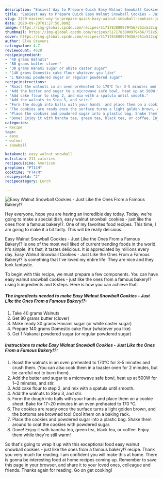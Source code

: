 ```yaml
---
description: "Easiest Way to Prepare Quick Easy Walnut Snowball Cookies - Just Like the Ones From a Famous Bakery!?"
title: "Easiest Way to Prepare Quick Easy Walnut Snowball Cookies - Just Like the Ones From a Famous Bakery!?"
slug: 2329-easiest-way-to-prepare-quick-easy-walnut-snowball-cookies-just-like-the-ones-from-a-famous-bakery
date: 2020-09-20T01:27:50.800Z
image: https://img-global.cpcdn.com/recipes/5171783800979456/751x532cq70/easy-walnut-snowball-cookies-just-like-the-ones-from-a-famous-bakery-recipe-main-photo.jpg
thumbnail: https://img-global.cpcdn.com/recipes/5171783800979456/751x532cq70/easy-walnut-snowball-cookies-just-like-the-ones-from-a-famous-bakery-recipe-main-photo.jpg
cover: https://img-global.cpcdn.com/recipes/5171783800979456/751x532cq70/easy-walnut-snowball-cookies-just-like-the-ones-from-a-famous-bakery-recipe-main-photo.jpg
author: Elva Stevens
ratingvalue: 4.7
reviewcount: 4620
recipeingredient:
- "40 grams Walnuts"
- "80 grams butter clover"
- "30 grams Hanami sugar or white caster sugar"
- "140 grams Domestic cake flour whatever you like"
- "1 Nakanai powdered sugar or regular powdered sugar"
recipeinstructions:
- "Roast the walnuts in an oven preheated to 170℃ for 3-5 minutes and crush them. (You can also cook them in a toaster oven for 2 minutes, but be careful not to burn them)."
- "Add the butter and sugar to a microwave safe bowl, heat up at 500W for 1~2 minutes, and stir."
- "Add cake flour to step 2, and mix with a spatula until smooth."
- "Add the walnuts to Step 3, and stir."
- "Form the dough into balls with your hands  and place them on a cookie sheet. Bake for 17~20 minutes in an oven preheated to 170 °C."
- "The cookies are ready once the surface turns a light golden brown, and the bottoms are browned too! Cool ithem on a baking rack."
- "Place the cookies and powdered sugar into a plastic bag. Shake them around to coat the cookies with powdered sugar."
- "Done! Enjoy it with bancha tea, green tea, black tea, or coffee. Enjoy them while they&#39;re still warm!"
categories:
- Recipe
tags:
- easy
- walnut
- snowball

katakunci: easy walnut snowball 
nutrition: 211 calories
recipecuisine: American
preptime: "PT14M"
cooktime: "PT47M"
recipeyield: "2"
recipecategory: Lunch

---
```



![Easy Walnut Snowball Cookies - Just Like the Ones From a Famous Bakery!?](https://img-global.cpcdn.com/recipes/5171783800979456/751x532cq70/easy-walnut-snowball-cookies-just-like-the-ones-from-a-famous-bakery-recipe-main-photo.jpg)

Hey everyone, hope you are having an incredible day today. Today, we're going to make a special dish, easy walnut snowball cookies - just like the ones from a famous bakery!?. One of my favorites food recipes. This time, I am going to make it a bit tasty. This will be really delicious.

Easy Walnut Snowball Cookies - Just Like the Ones From a Famous Bakery!? is one of the most well liked of current trending foods in the world. It's simple, it's fast, it tastes delicious. It is appreciated by millions every day. Easy Walnut Snowball Cookies - Just Like the Ones From a Famous Bakery!? is something that I've loved my entire life. They are nice and they look fantastic.




To begin with this recipe, we must prepare a few components. You can have easy walnut snowball cookies - just like the ones from a famous bakery!? using 5 ingredients and 8 steps. Here is how you can achieve that.

<!--inarticleads1-->

##### The ingredients needed to make Easy Walnut Snowball Cookies - Just Like the Ones From a Famous Bakery!?:

1. Take 40 grams Walnuts
1. Get 80 grams butter (clover)
1. Make ready 30 grams Hanami sugar (or white caster sugar)
1. Prepare 140 grams Domestic cake flour (whatever you like)
1. Get 1 Nakanai powdered sugar (or regular powdered sugar)




<!--inarticleads2-->

##### Instructions to make Easy Walnut Snowball Cookies - Just Like the Ones From a Famous Bakery!?:

1. Roast the walnuts in an oven preheated to 170℃ for 3-5 minutes and crush them. (You can also cook them in a toaster oven for 2 minutes, but be careful not to burn them).
1. Add the butter and sugar to a microwave safe bowl, heat up at 500W for 1~2 minutes, and stir.
1. Add cake flour to step 2, and mix with a spatula until smooth.
1. Add the walnuts to Step 3, and stir.
1. Form the dough into balls with your hands  and place them on a cookie sheet. Bake for 17~20 minutes in an oven preheated to 170 °C.
1. The cookies are ready once the surface turns a light golden brown, and the bottoms are browned too! Cool ithem on a baking rack.
1. Place the cookies and powdered sugar into a plastic bag. Shake them around to coat the cookies with powdered sugar.
1. Done! Enjoy it with bancha tea, green tea, black tea, or coffee. Enjoy them while they&#39;re still warm!




So that's going to wrap it up with this exceptional food easy walnut snowball cookies - just like the ones from a famous bakery!? recipe. Thank you very much for reading. I am confident you will make this at home. There is gonna be interesting food at home recipes coming up. Remember to save this page in your browser, and share it to your loved ones, colleague and friends. Thanks again for reading. Go on get cooking!
